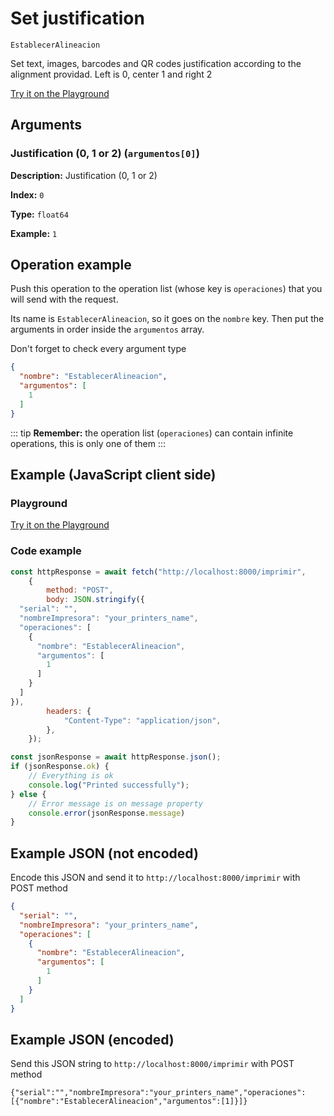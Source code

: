 # Set justification

`EstablecerAlineacion`

Set text, images, barcodes and QR codes justification according to the alignment providad. Left is 0, center 1 and right 2







[Try it on the Playground](../playground.md?operacion=EstablecerAlineacion)

## Arguments
### Justification (0, 1 or 2) (`argumentos[0]`)



**Description:** Justification (0, 1 or 2)

**Index:** `0`

**Type:** `float64`

**Example:** `1`

## Operation example


Push this operation to the operation list (whose key is `operaciones`) that you will send with the request.

Its name is `EstablecerAlineacion`, so it goes on the `nombre` key. Then put the arguments in order
inside the `argumentos` array.

Don't forget to check every argument type



```json
{
  "nombre": "EstablecerAlineacion",
  "argumentos": [
    1
  ]
}
```

::: tip
**Remember:** the operation list (`operaciones`) can contain infinite operations, this is only one of them
:::

## Example (JavaScript client side)

### Playground
[Try it on the Playground](../playground.md?operacion=EstablecerAlineacion)

<Playground nombreOperacion="EstablecerAlineacion" :ocultarOperacionesDisponibles="true"/>

### Code example
```js
const httpResponse = await fetch("http://localhost:8000/imprimir",
    {
        method: "POST",
        body: JSON.stringify({
  "serial": "",
  "nombreImpresora": "your_printers_name",
  "operaciones": [
    {
      "nombre": "EstablecerAlineacion",
      "argumentos": [
        1
      ]
    }
  ]
}),
        headers: {
            "Content-Type": "application/json",
        },
    });

const jsonResponse = await httpResponse.json();
if (jsonResponse.ok) {
    // Everything is ok
    console.log("Printed successfully");
} else {
    // Error message is on message property
    console.error(jsonResponse.message)
}
```

## Example JSON (not encoded)

Encode this JSON and send it to `http://localhost:8000/imprimir` with POST method

```json
{
  "serial": "",
  "nombreImpresora": "your_printers_name",
  "operaciones": [
    {
      "nombre": "EstablecerAlineacion",
      "argumentos": [
        1
      ]
    }
  ]
}
```

## Example JSON (encoded)

Send this JSON string to `http://localhost:8000/imprimir` with POST method

```
{"serial":"","nombreImpresora":"your_printers_name","operaciones":[{"nombre":"EstablecerAlineacion","argumentos":[1]}]}
```
